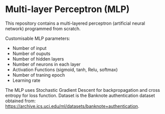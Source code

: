 # Multi-layer Perceptron (MLP)

This repository contains a multi-layered perceptron (artificial neural network) programmed from scratch.

Customisable MLP parameters:
- Number of input
- Number of ouputs
- Number of hidden layers
- Number of neurons in each layer
- Activation Functions (sigmoid, tanh, Relu, softmax)
- Number of traning epoch
- Learning rate

The MLP uses Stochastic Gradient Descent for backpropagation and cross entropy for loss function. 
Dataset is the Banknote authentication dataset obtained from: https://archive.ics.uci.edu/ml/datasets/banknote+authentication.
